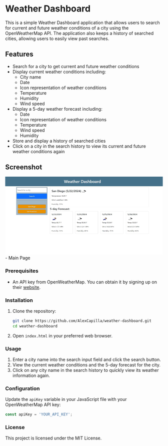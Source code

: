 # Weather Dashboard

This is a simple Weather Dashboard application that allows users to search for current and future weather conditions of a city using the OpenWeatherMap API. The application also keeps a history of searched cities, allowing users to easily view past searches.

## Features

- Search for a city to get current and future weather conditions
- Display current weather conditions including:
  - City name
  - Date
  - Icon representation of weather conditions
  - Temperature
  - Humidity
  - Wind speed
- Display a 5-day weather forecast including:
  - Date
  - Icon representation of weather conditions
  - Temperature
  - Wind speed
  - Humidity
- Store and display a history of searched cities
- Click on a city in the search history to view its current and future weather conditions again

## Screenshot

![Main Page IMG](./assets/images/weatherMain.JPG) - Main Page

### Prerequisites

- An API key from OpenWeatherMap. You can obtain it by signing up on their [website](https://api.openweathermap.org).

### Installation

1. Clone the repository:
    ```bash
    git clone https://github.com/AlexCapilla/weather-dashboard.git
    cd weather-dashboard
    ```

2. Open `index.html` in your preferred web browser.

### Usage

1. Enter a city name into the search input field and click the search button.
2. View the current weather conditions and the 5-day forecast for the city.
3. Click on any city name in the search history to quickly view its weather information again.

### Configuration

Update the `apiKey` variable in your JavaScript file with your OpenWeatherMap API key:
```javascript
const apiKey = 'YOUR_API_KEY';
```

### License

This project is licensed under the MIT License.
